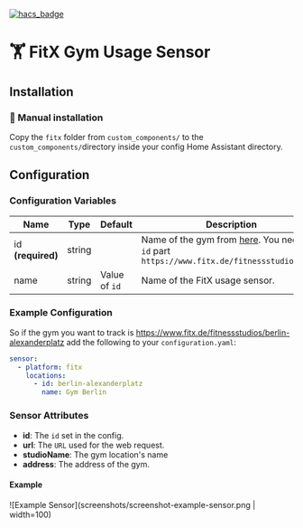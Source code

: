 [![hacs_badge](https://img.shields.io/badge/HACS-Custom-orange.svg?style=for-the-badge)](https://github.com/custom-components/hacs)
# 🏋️ FitX Gym Usage Sensor

## Installation

<!--### HACS

This component is easiest installed using [HACS](https://github.com/custom-components/hacs). -->

### 🔧 Manual installation

Copy the `fitx` folder from `custom_components/` to the `custom_components/`directory inside your config Home Assistant directory.

## Configuration

### Configuration Variables

| Name | Type | Default | Description |
|---|---|---|---|
| id **(required)** | string | | Name of the gym from [here](https://www.fitx.de/fitnessstudios "FitX Locations"). You need the `id` part `https://www.fitx.de/fitnessstudios/{id}` |
| name | string | Value of `id` | Name of the FitX usage sensor. |

### Example Configuration

So if the gym you want to track is https://www.fitx.de/fitnessstudios/berlin-alexanderplatz add the following to your `configuration.yaml`:

```yaml
sensor:
  - platform: fitx
    locations:
      - id: berlin-alexanderplatz
        name: Gym Berlin
```

### Sensor Attributes
- **id**: The `id` set in the config.
- **url**: The `URL` used for the web request.
- **studioName**: The gym location's name
- **address**: The address of the gym.

#### Example
![Example Sensor](screenshots/screenshot-example-sensor.png | width=100)
